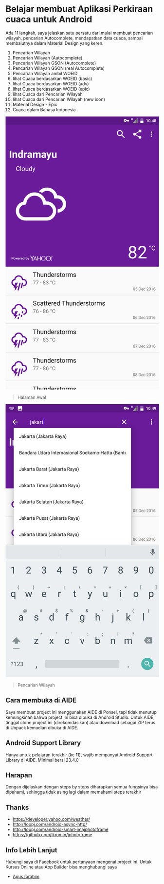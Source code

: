 # Belajar membuat Aplikasi Perkiraan cuaca untuk Android
Ada 11 langkah, saya jelaskan satu persatu dari mulai membuat pencarian wilayah, pencarian Autocomplete, mendapatkan data cuaca, sampai membalutnya dalam Material Design yang keren.
1. Pencarian Wilayah
2.  Pencarian Wilayah (Autocomplete)
3. Pencarian Wilayah GSON (Autocomplete)
4. Pencarian Wilayah GSON (real Autocomplete)
5. Pencarian Wilayah ambil WOEID
6. lihat Cuaca berdasarkan WOEID (basic)
7. lihat Cuaca berdasarkan WOEID (adv)
8. lihat Cuaca berdasarkan WOEID (epic)
9. lihat Cuaca dari Pencarian Wilayah
10.  lihat Cuaca dari Pencarian Wilayah (new icon)
11. Material Design - Epic
12. Cuaca dalam Bahasa Indonesia

![image](https://github.com/agusibrahim/EpicWeather/blob/master/Screenshot_20161205-104826.png?raw=true)
> Halaman Awal

![image](https://github.com/agusibrahim/EpicWeather/blob/master/Screenshot_20161205-104902.png?raw=true)
> Pencarian Wilayah

## Cara membuka di AIDE
Saya membuat project ini menggunakan AIDE di Ponsel, tapi tidak menutup kemungkinan bahwa project ini bisa dibuka di Android Studio.
Untuk AIDE, tinggal clone project ini (direkomdasikan) atau download sebagai ZIP terus di Unpack kemudian dibuka di AIDE.
## Android Support Library
Hanya untuk pelajaran terakhir (ke 11), wajib mempunyai Android Suppprt Library di AIDE. Minimal bersi 23.4.0
## Harapan
Dengan dijelaskan dengan steps by steps diharapkan semua fungsinya bisa dipahami, sehingga tidak asing lagi dalam memahami steps terakhir
## Thanks
- https://developer.yahoo.com/weather/
- http://loopj.com/android-async-http/
- http://loopj.com/android-smart-imajphotoframe
- https://github.com/ikromin/jphotoframe

## Info Lebih Lanjut
Hubungi saya di Facebook untuk pertanyaan mengenai project ini.
Untuk Kursus Online atau App Builder bisa menghubungi saya

- [Agus Ibrahim](http://fb.me/mynameisagoes)
